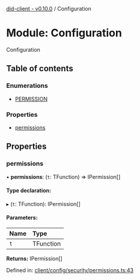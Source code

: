 [did-client - v0.10.0](../README.md) / Configuration

# Module: Configuration

Configuration

## Table of contents

### Enumerations

- [PERMISSION](../enums/configuration.permission.md)

### Properties

- [permissions](configuration.md#permissions)

## Properties

### permissions

• **permissions**: (`t`: TFunction) => IPermission[]

#### Type declaration:

▸ (`t`: TFunction): IPermission[]

#### Parameters:

Name | Type |
:------ | :------ |
`t` | TFunction |

**Returns:** IPermission[]

Defined in: [client/config/security/permissions.ts:43](https://github.com/Puzzlepart/did/blob/dev/client/config/security/permissions.ts#L43)
